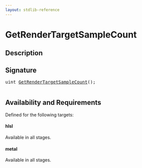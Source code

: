 ```yaml
---
layout: stdlib-reference
---
```


# GetRenderTargetSampleCount

## Description





## Signature 

<pre>
<span class="code_keyword">uint</span> <a href="getrendertargetsamplecount-039fl.md">GetRenderTargetSampleCount</a>();

</pre>

## Availability and Requirements

Defined for the following targets:

#### hlsl
Available in all stages.

#### metal
Available in all stages.




<script>
// Fix .md links to .html when on ReadTheDocs
if (window.location.hostname.includes('readthedocs') || 
    window.location.hostname.includes('rtfd.io')) {
  document.addEventListener('DOMContentLoaded', function() {
    const links = document.querySelectorAll('a');
    links.forEach(link => {
      const href = link.getAttribute('href');
      if (href && href.includes('.md')) {
        // This regex will handle .md links with or without fragment identifiers or query parameters
        link.href = link.href.replace(/(.+)\.md(#[^?]*)?(\?.*)?$/, '$1.html$2$3');
      }
    });
  });
}
</script>
